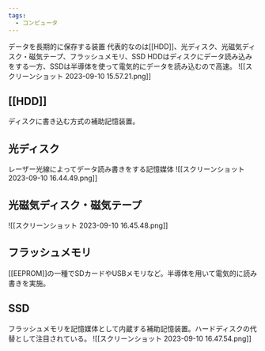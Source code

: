 ```yaml
---
tags:
  - コンピュータ
---
```

データを長期的に保存する装置
代表的なのは[[HDD]]、光ディスク、光磁気ディスク・磁気テープ、フラッシュメモリ、SSD
HDDはディスクにデータ読み込みをする一方、SSDは半導体を使って電気的にデータを読み込むので高速。
![[スクリーンショット 2023-09-10 15.57.21.png]]

## [[HDD]]
ディスクに書き込む方式の補助記憶装置。

## 光ディスク
レーザー光線によってデータ読み書きをする記憶媒体
![[スクリーンショット 2023-09-10 16.44.49.png]]

## 光磁気ディスク・磁気テープ
![[スクリーンショット 2023-09-10 16.45.48.png]]

## フラッシュメモリ
[[EEPROM]]の一種でSDカードやUSBメモリなど。半導体を用いて電気的に読み書きを実施。

## SSD
フラッシュメモリを記憶媒体として内蔵する補助記憶装置。ハードディスクの代替として注目されている。
![[スクリーンショット 2023-09-10 16.47.54.png]]
